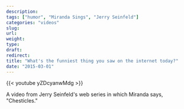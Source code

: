 ```yaml
---
description:
tags: ["humor", "Miranda Sings", "Jerry Seinfeld"]
categories: "videos"
slug:
url: 
weight: 
type: 
draft:
redirect: 
title: "What's the funniest thing you saw on the internet today?"
date: "2015-03-01"
---
```

{{< youtube yZDcyanwMdg >}}

A video from Jerry Seinfeld's web series in which Miranda says, "Chesticles."